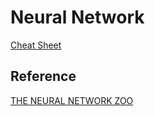 # Neural Network

[Cheat Sheet](./CheatSheet.md)



## Reference

[THE NEURAL NETWORK ZOO](https://www.asimovinstitute.org/neural-network-zoo/)